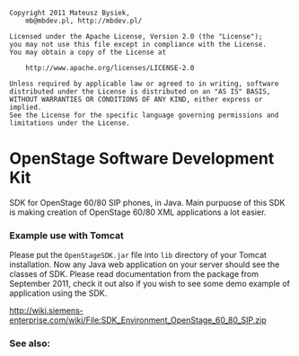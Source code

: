 
    Copyright 2011 Mateusz Bysiek,
        mb@mbdev.pl, http://mbdev.pl/
    
    Licensed under the Apache License, Version 2.0 (the "License");
    you may not use this file except in compliance with the License.
    You may obtain a copy of the License at
    
        http://www.apache.org/licenses/LICENSE-2.0
    
    Unless required by applicable law or agreed to in writing, software
    distributed under the License is distributed on an "AS IS" BASIS,
    WITHOUT WARRANTIES OR CONDITIONS OF ANY KIND, either express or implied.
    See the License for the specific language governing permissions and
    limitations under the License.

OpenStage Software Development Kit
==================================

SDK for OpenStage 60/80 SIP phones, in Java. Main purpuose of this SDK is making creation of OpenStage 60/80 XML applications a lot easier.

### Example use with Tomcat

Please put the `OpenStageSDK.jar` file into `lib` directory of your Tomcat installation. Now any Java web application on your server should see the classes of SDK. Please read documentation from the package from September 2011, check it out also if you wish to see some demo example of application using the SDK.

http://wiki.siemens-enterprise.com/wiki/File:SDK_Environment_OpenStage_60_80_SIP.zip

### See also:

